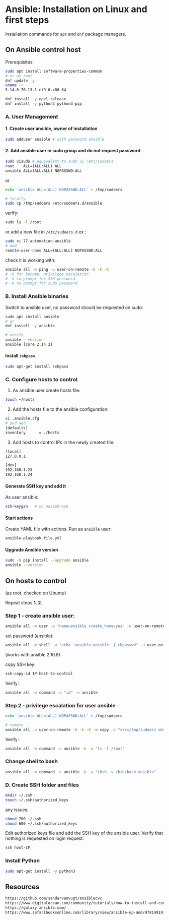# Ansible: Installation on Linux and first steps

Installation commands for `apt` and `dnf` package managers.

## On Ansible control host

Prerequisites:

```sh
sudo apt install software-properties-common
# or as root
dnf update -y
uname -r
5.14.0-70.13.1.el9_0.x86_64

dnf install -y epel-release
dnf install -y python3 python3-pip
```

### A. User Management

#### 1. Create user ansible, owner of installation

```sh
sudo adduser ansible # with password ansible
```

#### 2. Add ansible user in sudo group and do not request password

```sh
sudo visudo # equivalent to sudo vi /etc/sudoers
root    ALL=(ALL:ALL) ALL
ansible ALL=(ALL:ALL) NOPASSWD:ALL
```

or

```sh
echo 'ansible ALL=(ALL) NOPASSWD:ALL' > /tmp/sudoers

# locally
sudo cp /tmp/sudoers /etc/sudoers.d/ansible
```

verify:
```sh
sudo ls -l /root
```

or add a new file in `/etc/sudoers.d` ex.:

```sh
sudo vi 77-automation-ansible
# add
remote-user-name ALL=(ALL:ALL) NOPASSWD:ALL
```

check it is working with:

```sh
ansible all -m ping -u user-on-remote -b -k -K
# -b for become, privilege escalation
# -k to prompt for SSH password
# -K to prompt for sudo password
```

### B. Install Ansible binaries

Switch to ansible user, no password should be requested on sudo:

```bash
sudo apt install ansible
# or
dnf install -y ansible

# verify
ansible --version
ansible [core 2.14.2]
```

#### Install `sshpass`

```sh
sudo apt-get install sshpass
```

### C. Configure hosts to control

1. As ansible user create hosts file:

```sh
touch ~/hosts
```

2. Add the hosts file to the ansible configuration:

```sh
vi .ansible.cfg 
# and add
[defaults]
inventory      = ./hosts
```

3. Add hosts to control IPs in the newly created file:

```sh
[local]
127.0.0.1

[dev]
192.168.1.23
192.168.1.24
```

#### Generate SSH key and add it

As user ansible:

```sh
ssh-keygen   # no passphrase
```

#### Start actions

Create YAML file with actions. Run as `ansible` user:

```bash
ansible-playbook file.yml
```

#### Upgrade Ansible version

```sh
sudo -H pip install --upgrade ansible
ansible --version
```

## On hosts to control 
(as root, checked on Ubuntu)

Repeat steps **1**, **2**.

### Step 1 - create ansible user:

```sh
ansible all -m user -a "name=ansible create_home=yes" -u user-on-remote -b -k -K
```

set password (ansible):

```sh
ansible all -m shell -a "echo 'ansible:ansible' | chpasswd" -u user-on-remote -b -k -K
```
(works with ansible 2.10.8)

copy SSH key:

```sh
ssh-copy-id IP-host-to-control
```

Verify:

```sh
ansible all -m command -a "id" -u ansible
```

### Step 2 - privilege escalation for user ansible

```sh
echo 'ansible ALL=(ALL) NOPASSWD:ALL' > /tmp/sudoers

# remote
ansible all -u user-on-remote -b -k -K -m copy -a "src=/tmp/sudoers dest=/etc/sudoers.d/ansible"
```

Verify:

```sh
ansible all -m command -u ansible -b -a "ls -l /root"
```

### Change shell to bash

```sh
ansible all -m command -u ansible -b -a "chsh -s /bin/bash ansible"
```

### D. Create SSH folder and files

```sh
mkdir ~/.ssh
touch ~/.ssh/authorized_keys
```
any issues:
```sh
chmod 700 ~/.ssh
chmod 600 ~/.ssh/authorized_keys
```

Edit authorized keys file and add the SSH key of the ansible user.
Verify that nothing is requested on login request:

```sh
ssh host-IP
```

### Install Python

```sh
sudo apt-get install -y python3
```

## Resources

```html
https://github.com/sandervanvugt/ansiblecvc
https://www.digitalocean.com/community/tutorials/how-to-install-and-configure-ansible-on-rocky-linux-8
https://galaxy.ansible.com/
https://www.safaribooksonline.com/library/view/ansible-up-and/9781491915318/ch04.html
```
